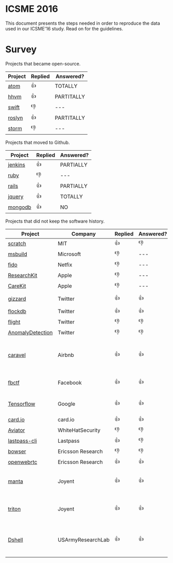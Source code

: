 # ICSME 2016

This document presents the steps needed in order to reproduce the data used in our ICSME'16 study. Read on for the guidelines.

# Survey

Projects that became open-source.

|Project|Replied|Answered?|
|-------|-------|---------|
|[atom](https://discuss.atom.io/t/studying-the-evolution-of-atoms-project/29581) | :thumbsup: | TOTALLY |
|[hhvm](https://github.com/facebook/hhvm/issues/7122) | :thumbsup: | PARTITALLY |
|[swift](http://permalink.gmane.org/gmane.comp.lang.swift.evolution/19859) | :thumbsdown: | --- |
|[roslyn](https://github.com/dotnet/roslyn/issues/11714) | :thumbsup: | PARTITALLY |
|[storm](#) | :thumbsdown: | --- |

Projects that moved to Github.

|Project|Replied|Answered?|
|-------|-------|---------|
|[jenkins](https://groups.google.com/forum/#!topic/jenkinsci-dev/0sAZfG3-kds) | :thumbsup: | PARTIALLY |
|[ruby](#) | :thumbsdown: | --- |
|[rails](https://github.com/rails/rails/issues/25255) | :thumbsup: | PARTIALLY |
|[jquery](https://github.com/jquery/jquery/issues/3138) | :thumbsup: | TOTALLY |
|[mongodb](https://groups.google.com/forum/#!topic/mongodb-dev/CAJWOT4ldh0) | :thumbsup: | NO |


Projects that did not keep the software history.

|Project|Company|Replied|Answered?|Why?|
|-------|-------|-------|---------|----|
|[scratch](https://github.com/LLK/scratch-flash/issues/1112) | MIT | :thumbsup: | :thumbsdown: | ---|
|[msbuild](https://github.com/Microsoft/msbuild/issues/621) | Microsoft | :thumbsdown: | --- | --- |
|[fido](https://github.com/Netflix/Fido/issues/23) | Netfix | :thumbsdown: | --- | --- |
|[ResearchKit](https://github.com/ResearchKit/ResearchKit/issues/682) | Apple | :thumbsdown: | --- | --- |
|[CareKit](https://github.com/carekit-apple/CareKit/issues/45) | Apple | :thumbsdown: | --- | --- |
|[gizzard](https://github.com/twitter/gizzard/issues/105) | Twitter | :thumbsup: | :thumbsup: | Does not apply. |
|[flockdb](https://github.com/twitter/flockdb/issues/103) | Twitter | :thumbsup: | :thumbsup: | No info. |
|[flight](https://github.com/flightjs/flight/issues/375) | Twitter | :thumbsdown: | :thumbsdown: | --- |
|[AnomalyDetection](https://github.com/twitter/AnomalyDetection/issues/71) | Twitter | :thumbsdown: | :thumbsdown: | --- |
|[caravel](https://github.com/twitter/flockdb/issues/103) | Airbnb | :thumbsup: | :thumbsup: | Became OSS shortly after its bootstrap. |
|[fbctf](https://github.com/facebook/fbctf/issues/49) | Facebook | :thumbsup: | :thumbsup: | Did not use git before |
|[Tensorflow](https://github.com/gustavopinto/migration-to-oss/blob/master/tensorflow.txt) | Google | :thumbsup: | :thumbsup: | Used other VCS. |
|[card.io](https://github.com/gustavopinto/migration-to-oss/blob/master/card.io.txt) | card.io | :thumbsup: | :thumbsup: | --- |
|[Aviator](https://github.com/WhiteHatSecurity/Aviator/issues/80) | WhiteHatSecurity | :thumbsdown: | :thumbsdown: | --- |
|[lastpass-cli](https://github.com/lastpass/lastpass-cli/issues/174) | Lastpass | :thumbsup: | :thumbsdown: | --- |
|[bowser](https://github.com/EricssonResearch/bowser/issues/86) | Ericsson Research | :thumbsdown: | :thumbsdown: | --- |
|[openwebrtc](https://github.com/EricssonResearch/openwebrtc/issues/611) | Ericsson Research | :thumbsup: | :thumbsup: | --- |
|[manta](https://github.com/joyent/manta/issues/14) | Joyent | :thumbsup: | :thumbsup: | Private keys in the history. |
|[triton](https://github.com/joyent/triton/issues/202) | Joyent | :thumbsup: | :thumbsup: | Private keys in the history. |
|[Dshell](https://github.com/USArmyResearchLab/Dshell/issues/87) | USArmyResearchLab |  :thumbsup: | :thumbsup: | Small project. Didn't need VCS. |
